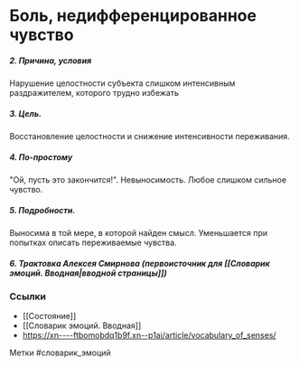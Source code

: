 #  Боль, недифференцированное чувство

##### 2. Причина, условия
Нарушение целостности субъекта слишком интенсивным раздражителем, которого трудно избежать

##### 3. Цель.
Восстановление целостности и снижение интенсивности переживания.

##### 4. По-простому
"Ой, пусть это закончится!". Невыносимость. Любое слишком сильное чувство.

##### 5. Подробности.
Выносима в той мере, в которой найден смысл. Уменьшается при попытках описать переживаемые чувства.

##### 6. Трактовка Алексея Смирнова (первоисточник для [[Словарик эмоций. Вводная|вводной страницы]])



### Ссылки
- [[Состояние]]
- [[Словарик эмоций. Вводная]]
- https://xn----ftbomobdq1b9f.xn--p1ai/article/vocabulary_of_senses/


Метки #словарик_эмоций 



